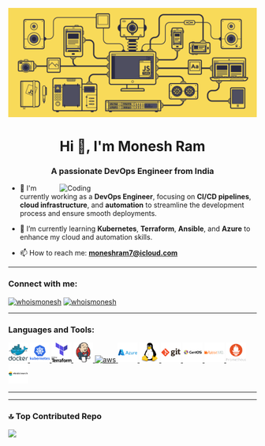 ![Masthead](https://raw.githubusercontent.com/WhoisMonesh/ResponsiveMusicPlayer/main/213910845-af37a709-8995-40d6-be59-724526e3c3d7.gif)

<h1 align="center">Hi 👋, I'm Monesh Ram</h1>
<h3 align="center">A passionate DevOps Engineer from India</h3>
<img align="right" alt="Coding" width="400" src="https://cdn.dribbble.com/users/1162077/screenshots/3848914/programmer.gif">


- 🔭 I'm currently working as a **DevOps Engineer**, focusing on **CI/CD pipelines**, **cloud infrastructure**, and **automation** to streamline the development process and ensure smooth deployments.
  
- 🌱 I’m currently learning **Kubernetes**, **Terraform**, **Ansible**, and **Azure** to enhance my cloud and automation skills.
  
- 📫 How to reach me: **moneshram7@icloud.com**

---

<h3 align="left">Connect with me:</h3>
<p align="left">
<a href="https://twitter.com/whoismonesh" target="blank"><img align="center" src="https://raw.githubusercontent.com/rahuldkjain/github-profile-readme-generator/master/src/images/icons/Social/twitter.svg" alt="whoismonesh" height="30" width="40" /></a>
<a href="https://linkedin.com/in/whoismonesh" target="blank"><img align="center" src="https://raw.githubusercontent.com/rahuldkjain/github-profile-readme-generator/master/src/images/icons/Social/linked-in-alt.svg" alt="whoismonesh" height="30" width="40" /></a>
</p>

---

<h3 align="left">Languages and Tools:</h3>

<p align="left"> 
  <a href="https://www.docker.com" target="_blank" rel="noreferrer"> 
    <img src="https://raw.githubusercontent.com/devicons/devicon/master/icons/docker/docker-original-wordmark.svg" alt="docker" width="40" height="40"/>
  </a>
  <a href="https://kubernetes.io/" target="_blank" rel="noreferrer">
    <img src="https://raw.githubusercontent.com/devicons/devicon/master/icons/kubernetes/kubernetes-plain-wordmark.svg" alt="kubernetes" width="40" height="40"/>
  </a>
  <a href="https://www.terraform.io/" target="_blank" rel="noreferrer">
    <img src="https://raw.githubusercontent.com/devicons/devicon/master/icons/terraform/terraform-original-wordmark.svg" alt="terraform" width="40" height="40"/>
  </a>
  <a href="https://www.jenkins.io/" target="_blank" rel="noreferrer">
    <img src="https://raw.githubusercontent.com/devicons/devicon/master/icons/jenkins/jenkins-original.svg" alt="jenkins" width="40" height="40"/>
  </a>
<a href="https://aws.amazon.com/" target="_blank" rel="noreferrer">
  <img src="https://raw.githubusercontent.com/devicons/devicon/master/icons/aws/aws-original-wordmark.svg" alt="aws" width="40" height="40"/>
</a>
  <a href="https://azure.microsoft.com/" target="_blank" rel="noreferrer">
    <img src="https://raw.githubusercontent.com/devicons/devicon/master/icons/azure/azure-original-wordmark.svg" alt="azure" width="40" height="40"/>
  </a>
  <a href="https://www.linux.org/" target="_blank" rel="noreferrer">
    <img src="https://raw.githubusercontent.com/devicons/devicon/master/icons/linux/linux-original.svg" alt="linux" width="40" height="40"/>
  </a>
  <a href="https://www.git-scm.com/" target="_blank" rel="noreferrer">
    <img src="https://raw.githubusercontent.com/devicons/devicon/master/icons/git/git-original-wordmark.svg" alt="git" width="40" height="40"/>
  </a>
  <a href="https://www.centos.org/" target="_blank" rel="noreferrer">
    <img src="https://raw.githubusercontent.com/devicons/devicon/master/icons/centos/centos-original-wordmark.svg" alt="centos" width="40" height="40"/>
  </a>
  <a href="https://www.rabbitmq.com/" target="_blank" rel="noreferrer">
    <img src="https://raw.githubusercontent.com/devicons/devicon/master/icons/rabbitmq/rabbitmq-original-wordmark.svg" alt="rabbitmq" width="40" height="40"/>
  </a>
  <a href="https://www.prometheus.io/" target="_blank" rel="noreferrer">
    <img src="https://raw.githubusercontent.com/devicons/devicon/master/icons/prometheus/prometheus-original-wordmark.svg" alt="prometheus" width="40" height="40"/>
  </a>
  <a href="https://www.elastic.co/" target="_blank" rel="noreferrer">
    <img src="https://raw.githubusercontent.com/devicons/devicon/master/icons/elasticsearch/elasticsearch-original-wordmark.svg" alt="elasticsearch" width="40" height="40"/>
  </a>
</p>

---


---

### 🔝 Top Contributed Repo
![](https://github-contributor-stats.vercel.app/api?username=WhoisMonesh&limit=5&theme=flat&combine_all_yearly_contributions=true)

